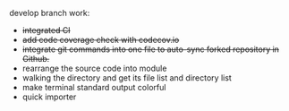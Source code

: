 develop branch work:
* ~~integrated CI~~
* ~~add code coverage check with codecov.io~~
* ~~integrate git commands into one file to auto-sync forked repository in Github.~~
* rearrange the source code into module
* walking the directory and get its file list and directory list
* make terminal standard output colorful
* quick importer
